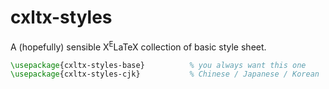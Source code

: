 cxltx-styles
============

A (hopefully) sensible X<sup>E</sup>LaTeX collection of basic style sheet.

````latex
\usepackage{cxltx-styles-base} 			% you always want this one
\usepackage{cxltx-styles-cjk} 			% Chinese / Japanese / Korean
````

